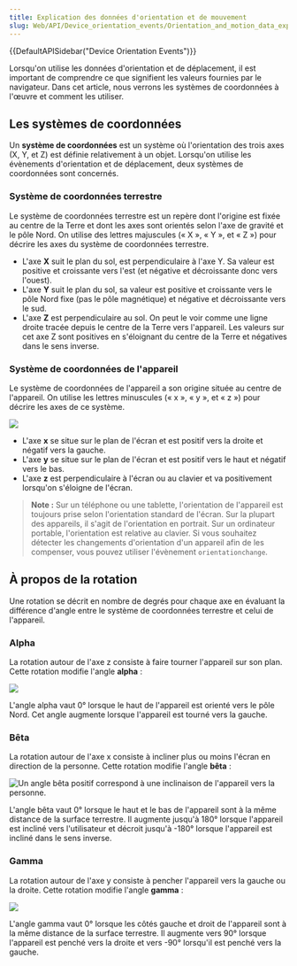 ```yaml
---
title: Explication des données d'orientation et de mouvement
slug: Web/API/Device_orientation_events/Orientation_and_motion_data_explained
---
```


{{DefaultAPISidebar("Device Orientation Events")}}

Lorsqu'on utilise les données d'orientation et de déplacement, il est important de comprendre ce que signifient les valeurs fournies par le navigateur. Dans cet article, nous verrons les systèmes de coordonnées à l'œuvre et comment les utiliser.

## Les systèmes de coordonnées

Un **système de coordonnées** est un système où l'orientation des trois axes (X, Y, et Z) est définie relativement à un objet. Lorsqu'on utilise les évènements d'orientation et de déplacement, deux systèmes de coordonnées sont concernés.

### Système de coordonnées terrestre

Le système de coordonnées terrestre est un repère dont l'origine est fixée au centre de la Terre et dont les axes sont orientés selon l'axe de gravité et le pôle Nord. On utilise des lettres majuscules («&nbsp;X&nbsp;», «&nbsp;Y&nbsp;», et «&nbsp;Z&nbsp;») pour décrire les axes du système de coordonnées terrestre.

- L'axe **X** suit le plan du sol, est perpendiculaire à l'axe Y. Sa valeur est positive et croissante vers l'est (et négative et décroissante donc vers l'ouest).
- L'axe **Y** suit le plan du sol, sa valeur est positive et croissante vers le pôle Nord fixe (pas le pôle magnétique) et négative et décroissante vers le sud.
- L'axe **Z** est perpendiculaire au sol. On peut le voir comme une ligne droite tracée depuis le centre de la Terre vers l'appareil. Les valeurs sur cet axe Z sont positives en s'éloignant du centre de la Terre et négatives dans le sens inverse.

### Système de coordonnées de l'appareil

Le système de coordonnées de l'appareil a son origine située au centre de l'appareil. On utilise les lettres minuscules («&nbsp;x&nbsp;», «&nbsp;y&nbsp;», et «&nbsp;z&nbsp;») pour décrire les axes de ce système.

![](axes.png)

- L'axe **x** se situe sur le plan de l'écran et est positif vers la droite et négatif vers la gauche.
- L'axe **y** se situe sur le plan de l'écran et est positif vers le haut et négatif vers le bas.
- L'axe **z** est perpendiculaire à l'écran ou au clavier et va positivement lorsqu'on s'éloigne de l'écran.

> **Note :** Sur un téléphone ou une tablette, l'orientation de l'appareil est toujours prise selon l'orientation standard de l'écran. Sur la plupart des appareils, il s'agit de l'orientation en portrait. Sur un ordinateur portable, l'orientation est relative au clavier. Si vous souhaitez détecter les changements d'orientation d'un appareil afin de les compenser, vous pouvez utiliser l'évènement `orientationchange`.

## À propos de la rotation

Une rotation se décrit en nombre de degrés pour chaque axe en évaluant la différence d'angle entre le système de coordonnées terrestre et celui de l'appareil.

### Alpha

La rotation autour de l'axe z consiste à faire tourner l'appareil sur son plan. Cette rotation modifie l'angle **alpha**&nbsp;:

![](alpha.png)

L'angle alpha vaut 0° lorsque le haut de l'appareil est orienté vers le pôle Nord. Cet angle augmente lorsque l'appareil est tourné vers la gauche.

### Bêta

La rotation autour de l'axe x consiste à incliner plus ou moins l'écran en direction de la personne. Cette rotation modifie l'angle **bêta**&nbsp;:

![Un angle bêta positif correspond à une inclinaison de l'appareil vers la personne.](beta2.png)

L'angle bêta vaut 0° lorsque le haut et le bas de l'appareil sont à la même distance de la surface terrestre. Il augmente jusqu'à 180° lorsque l'appareil est incliné vers l'utilisateur et décroit jusqu'à -180° lorsque l'appareil est incliné dans le sens inverse.

### Gamma

La rotation autour de l'axe y consiste à pencher l'appareil vers la gauche ou la droite. Cette rotation modifie l'angle **gamma**&nbsp;:

![](gamma.png)

L'angle gamma vaut 0° lorsque les côtés gauche et droit de l'appareil sont à la même distance de la surface terrestre. Il augmente vers 90° lorsque l'appareil est penché vers la droite et vers -90° lorsqu'il est penché vers la gauche.
